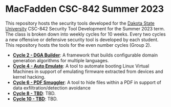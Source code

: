 # MacFadden CSC-842 Summer 2023
This repository hosts the security tools developed for the [Dakota State University](https://dsu.edu) CSC-842 Security Tool Development for the Summer 2023 term.  The class is broken down into weekly cycles for 10 weeks.  Every two cycles a new offensive or defensive security tool is developed by each student.  This repository hosts the tools for the even number cycles (Group 2).

* **[Cycle 2 - DGA Builder](./cycle-2)**: A framework that builds configurable domain generation algorithms for multiple languages.
* **[Cycle 4 - Auto Emulate](./cycle-4)**: A tool to automate booting Linux Virtual Machines in support of emulating firmware extracted from devices and kernel hacking.
* **[Cycle 6 - PDF Smuggler](./cycle-6)**: A tool to hide files within a PDF in support of data exfiltration/detection avoidance
* **[Cycle 8 - TBD](./cycle-8)**: TBD.
* **[Cycle 10 - TBD](./cycle-10)**: TBD.
